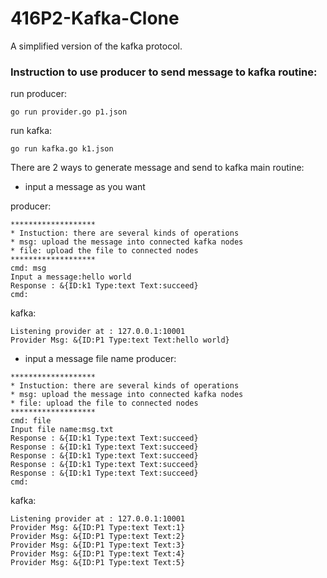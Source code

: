 # 416P2-Kafka-Clone
A simplified version of the kafka protocol.

### Instruction to use producer to send message to kafka routine:
run producer:
```shell
go run provider.go p1.json 
```
run kafka:
```shell
go run kafka.go k1.json 
```
There are 2 ways to generate message and send to kafka main routine:
* input a message as you want

producer:
```
*******************
* Instuction: there are several kinds of operations
* msg: upload the message into connected kafka nodes
* file: upload the file to connected nodes
*******************
cmd: msg
Input a message:hello world
Response : &{ID:k1 Type:text Text:succeed}
cmd: 

```

kafka:
```
Listening provider at : 127.0.0.1:10001
Provider Msg: &{ID:P1 Type:text Text:hello world}
```

* input a message file name
producer:
```
*******************
* Instuction: there are several kinds of operations
* msg: upload the message into connected kafka nodes
* file: upload the file to connected nodes
*******************
cmd: file
Input file name:msg.txt
Response : &{ID:k1 Type:text Text:succeed}
Response : &{ID:k1 Type:text Text:succeed}
Response : &{ID:k1 Type:text Text:succeed}
Response : &{ID:k1 Type:text Text:succeed}
Response : &{ID:k1 Type:text Text:succeed}
cmd: 

```

kafka:
```
Listening provider at : 127.0.0.1:10001
Provider Msg: &{ID:P1 Type:text Text:1}
Provider Msg: &{ID:P1 Type:text Text:2}
Provider Msg: &{ID:P1 Type:text Text:3}
Provider Msg: &{ID:P1 Type:text Text:4}
Provider Msg: &{ID:P1 Type:text Text:5}
```
